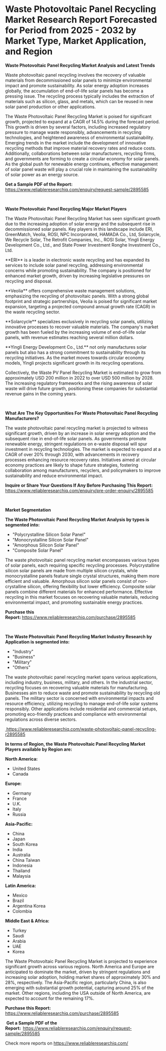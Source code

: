<p><h1>Waste Photovoltaic Panel Recycling Market Research Report Forecasted for Period from 2025 -  2032 by Market Type, Market Application, and Region</h1></p><p><strong>Waste Photovoltaic Panel Recycling Market Analysis and Latest Trends</strong></p>
<p><p>Waste photovoltaic panel recycling involves the recovery of valuable materials from decommissioned solar panels to minimize environmental impact and promote sustainability. As solar energy adoption increases globally, the accumulation of end-of-life solar panels has become a pressing issue. The recycling process typically includes the extraction of materials such as silicon, glass, and metals, which can be reused in new solar panel production or other applications.</p><p>The Waste Photovoltaic Panel Recycling Market is poised for significant growth, projected to expand at a CAGR of 14.5% during the forecast period. This growth is driven by several factors, including increased regulatory pressure to manage waste responsibly, advancements in recycling technologies, and heightened awareness of environmental sustainability. Emerging trends in the market include the development of innovative recycling methods that improve material recovery rates and reduce costs. Additionally, collaborations between solar manufacturers, recycling firms, and governments are forming to create a circular economy for solar panels. As the global push for renewable energy continues, effective management of solar panel waste will play a crucial role in maintaining the sustainability of solar power as an energy source.</p></p>
<p><strong>Get a Sample PDF of the Report:&nbsp;</strong> <a href="https://www.reliableresearchiq.com/enquiry/request-sample/2895585?utm_campaign=2797&utm_medium=2&utm_source=Github&utm_content=ia&utm_term=15032025&utm_id=waste-photovoltaic-panel-recycling">https://www.reliableresearchiq.com/enquiry/request-sample/2895585</a></p>
<p>&nbsp;</p>
<p><strong>Waste Photovoltaic Panel Recycling Major Market Players</strong></p>
<p><p>The Waste Photovoltaic Panel Recycling Market has seen significant growth due to the increasing adoption of solar energy and the subsequent rise in decommissioned solar panels. Key players in this landscape include ERI, GreenMatch, Veolia, ROSI, NPC Incorporated, HAMADA Co., Ltd, Solarcycle, We Recycle Solar, The Retrofit Companies, Inc., ROSI Solar, Yingli Energy Development Co., Ltd., and State Power Investment Ronghe Investment Co., Ltd.</p><p>**ERI** is a leader in electronic waste recycling and has expanded its services to include solar panel recycling, addressing environmental concerns while promoting sustainability. The company is positioned for enhanced market growth, driven by increasing legislative pressures on recycling and disposal.</p><p>**Veolia** offers comprehensive waste management solutions, emphasizing the recycling of photovoltaic panels. With a strong global footprint and strategic partnerships, Veolia is poised for significant market expansion, targeting a projected compound annual growth rate (CAGR) in the waste recycling sector.</p><p>**Solarcycle** specializes exclusively in recycling solar panels, utilizing innovative processes to recover valuable materials. The company's market growth has been fueled by the increasing volume of end-of-life solar panels, with revenue estimates reaching several million dollars.</p><p>**Yingli Energy Development Co., Ltd.** not only manufactures solar panels but also has a strong commitment to sustainability through its recycling initiatives. As the market moves towards circular economy models, Yingli projects significant growth in its recycling operations.</p><p>Collectively, the Waste PV Panel Recycling Market is estimated to grow from approximately USD 200 million in 2022 to over USD 500 million by 2028. The increasing regulatory frameworks and the rising awareness of solar waste will drive future growth, positioning these companies for substantial revenue gains in the coming years.</p></p>
<p>&nbsp;</p>
<p><strong>What Are The Key Opportunities For Waste Photovoltaic Panel Recycling Manufacturers?</strong></p>
<p><p>The waste photovoltaic panel recycling market is projected to witness significant growth, driven by an increase in solar energy adoption and the subsequent rise in end-of-life solar panels. As governments promote renewable energy, stringent regulations on e-waste disposal will spur investment in recycling technologies. The market is expected to expand at a CAGR of over 20% through 2030, with advancements in recovery processes enhancing resource recovery rates. Initiatives aimed at circular economy practices are likely to shape future strategies, fostering collaboration among manufacturers, recyclers, and policymakers to improve sustainability and reduce environmental impact.</p></p>
<p><strong>Inquire or Share Your Questions If Any Before Purchasing This Report:</strong> <a href="https://www.reliableresearchiq.com/enquiry/pre-order-enquiry/2895585?utm_campaign=2797&utm_medium=2&utm_source=Github&utm_content=ia&utm_term=15032025&utm_id=waste-photovoltaic-panel-recycling">https://www.reliableresearchiq.com/enquiry/pre-order-enquiry/2895585</a></p>
<p>&nbsp;</p>
<p><strong>Market Segmentation</strong></p>
<p><strong>The Waste Photovoltaic Panel Recycling Market Analysis by types is segmented into:</strong></p>
<p><ul><li>"Polycrystalline Silicon Solar Panel"</li><li>"Monocrystalline Silicon Solar Panel"</li><li>"Amorphous Silicon Solar Panel"</li><li>"Composite Solar Panel"</li></ul></p>
<p><p>The waste photovoltaic panel recycling market encompasses various types of solar panels, each requiring specific recycling processes. Polycrystalline silicon solar panels are made from multiple silicon crystals, while monocrystalline panels feature single crystal structures, making them more efficient and valuable. Amorphous silicon solar panels consist of non-crystalline silicon, offering flexibility but lower efficiency. Composite solar panels combine different materials for enhanced performance. Effective recycling in this market focuses on recovering valuable materials, reducing environmental impact, and promoting sustainable energy practices.</p></p>
<p><strong>Purchase this Report:&nbsp;</strong><a href="https://www.reliableresearchiq.com/purchase/2895585?utm_campaign=2797&utm_medium=2&utm_source=Github&utm_content=ia&utm_term=15032025&utm_id=waste-photovoltaic-panel-recycling">https://www.reliableresearchiq.com/purchase/2895585</a></p>
<p>&nbsp;</p>
<p><strong>The Waste Photovoltaic Panel Recycling Market Industry Research by Application is segmented into:</strong></p>
<p><ul><li>"Industry"</li><li>"Business"</li><li>"Military"</li><li>"Others"</li></ul></p>
<p><p>The waste photovoltaic panel recycling market spans various applications, including industry, business, military, and others. In the industrial sector, recycling focuses on recovering valuable materials for manufacturing. Businesses aim to reduce waste and promote sustainability by recycling old panels. The military sector is concerned with environmental impacts and resource efficiency, utilizing recycling to manage end-of-life solar systems responsibly. Other applications include residential and commercial setups, promoting eco-friendly practices and compliance with environmental regulations across diverse sectors.</p></p>
<p><a href="https://www.reliableresearchiq.com/waste-photovoltaic-panel-recycling-r2895585?utm_campaign=2797&utm_medium=2&utm_source=Github&utm_content=ia&utm_term=15032025&utm_id=waste-photovoltaic-panel-recycling">&nbsp;https://www.reliableresearchiq.com/waste-photovoltaic-panel-recycling-r2895585</a></p>
<p><strong>In terms of Region, the Waste Photovoltaic Panel Recycling Market Players available by Region are:</strong></p>
<p>
    <p> <strong> North America: </strong>
        <ul>
            <li>United States</li>
            <li>Canada</li>
        </ul>
        </p> 
    <p> <strong> Europe: </strong>
        <ul>
            <li>Germany</li>
            <li>France</li>
            <li>U.K.</li>
            <li>Italy</li>
            <li>Russia</li>
        </ul>
        </p> 
    <p> <strong> Asia-Pacific: </strong>
        <ul>
            <li>China</li>
            <li>Japan</li>
            <li>South Korea</li>
            <li>India</li>
            <li>Australia</li>
            <li>China Taiwan</li>
            <li>Indonesia</li>
            <li>Thailand</li>
            <li>Malaysia</li>
        </ul>
        </p> 
    <p> <strong> Latin America: </strong>
        <ul>
            <li>Mexico</li>
            <li>Brazil</li>
            <li>Argentina Korea</li>
            <li>Colombia</li>
        </ul>
        </p> 
    <p> <strong> Middle East & Africa: </strong>
        <ul>
            <li>Turkey</li>
            <li>Saudi</li>
            <li>Arabia</li>
            <li>UAE</li>
            <li>Korea</li>
        </ul>
    </p>
    </p>
<p><p>The Waste Photovoltaic Panel Recycling Market is projected to experience significant growth across various regions. North America and Europe are anticipated to dominate the market, driven by stringent regulations and increasing solar adoption, holding market shares of approximately 30% and 28%, respectively. The Asia-Pacific region, particularly China, is also emerging with substantial growth potential, capturing around 25% of the market. Other regions, including the USA outside of North America, are expected to account for the remaining 17%.</p></p>
<p><strong>Purchase this Report: </strong><a href="https://www.reliableresearchiq.com/purchase/2895585?utm_campaign=2797&utm_medium=2&utm_source=Github&utm_content=ia&utm_term=15032025&utm_id=waste-photovoltaic-panel-recycling">https://www.reliableresearchiq.com/purchase/2895585</a></p>
<p>&nbsp;<strong>Get a Sample PDF of the Report:&nbsp;&nbsp;</strong><a href="https://www.reliableresearchiq.com/enquiry/request-sample/2895585?utm_campaign=2797&utm_medium=2&utm_source=Github&utm_content=ia&utm_term=15032025&utm_id=waste-photovoltaic-panel-recycling">https://www.reliableresearchiq.com/enquiry/request-sample/2895585</a></p>
<p><strong></strong></p>
<p>Check more reports on <a href="https://www.reliableresearchiq.com/?utm_campaign=2797&utm_medium=2&utm_source=Github&utm_content=ia&utm_term=15032025&utm_id=waste-photovoltaic-panel-recycling">https://www.reliableresearchiq.com/</a></p>
